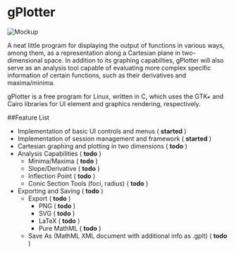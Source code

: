 gPlotter
========

![Mockup](mockups/mockup.png "Current design for gPlotter")

A neat little program for displaying the output of functions in various ways, among them, as a representation along a Cartesian plane in two-dimensional space. In addition to its graphing capabilties, gPlotter will also serve as an analysis tool capable of evaluating more complex specific information of certain functions, such as their derivatives and maxima/minima.

gPlotter is a free program for Linux, written in C, which uses the GTK+ and Cairo libraries for UI element and graphics rendering, respectively.

##Feature List
* Implementation of basic UI controls and menus ( **started** )
* Implementation of session management and framework ( **started** )
* Cartesian graphing and plotting in two dimensions ( **todo** )
* Analysis Capabilities ( **todo** )
  - Minima/Maxima ( **todo** )
  - Slope/Derivative ( **todo** )
  - Inflection Point ( **todo** )
  - Conic Section Tools (foci, radius) ( **todo** )
* Exporting and Saving ( **todo** )
  - Export ( **todo** )
    - PNG ( **todo** )
    - SVG ( **todo** )
    - LaTeX ( **todo** )
    - Pure MathML ( **todo** )
  - Save As (MathML XML document with additional info as .gplt) ( **todo** )
